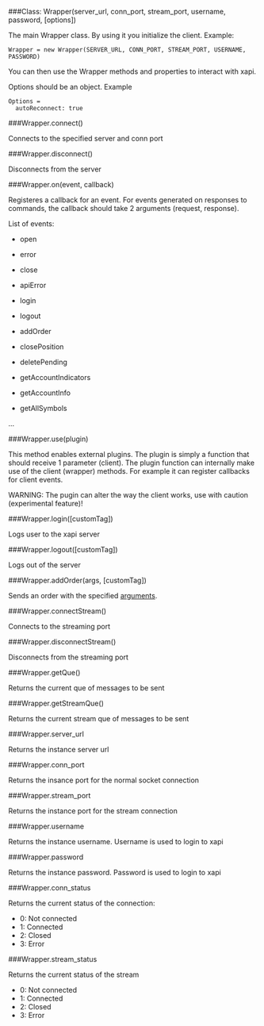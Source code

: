 ###Class: Wrapper(server_url, conn_port, stream_port, username, password, [options])

The main Wrapper class. By using it you initialize the client. Example:

    Wrapper = new Wrapper(SERVER_URL, CONN_PORT, STREAM_PORT, USERNAME, PASSWORD)

You can then use the Wrapper methods and properties to interact with xapi.

Options should be an object. Example

    Options =
      autoReconnect: true

###Wrapper.connect()

Connects to the specified server and conn port

###Wrapper.disconnect()

Disconnects from the server

###Wrapper.on(event, callback)

Registeres a callback for an event. For events generated on responses to commands, the callback should take 2 arguments (request, response).

List of events:

- open

- error

- close

- apiError

- login

- logout

- addOrder

- closePosition

- deletePending

- getAccountIndicators

- getAccountInfo

- getAllSymbols

...

###Wrapper.use(plugin)

This method enables external plugins. The plugin is simply a function that should receive 1 parameter (client).
The plugin function can internally make use of the client (wrapper) methods. For example it can register callbacks for client events.

WARNING: The pugin can alter the way the client works, use with caution (experimental feature)!

###Wrapper.login([customTag])

Logs user to the xapi server

###Wrapper.logout([customTag])

Logs out of the server

###Wrapper.addOrder(args, [customTag])

Sends an order with the specified [arguments](http://developers.xstore.pro/documentation#addOrder).

###Wrapper.connectStream()

Connects to the streaming port

###Wrapper.disconnectStream()

Disconnects from the streaming port

###Wrapper.getQue()

Returns the current que of messages to be sent

###Wrapper.getStreamQue()

Returns the current stream que of messages to be sent

###Wrapper.server_url

Returns the instance server url

###Wrapper.conn_port

Returns the insance port for the normal socket connection

###Wrapper.stream_port

Returns the instance port for the stream connection

###Wrapper.username

Returns the instance username. Username is used to login to xapi

###Wrapper.password

Returns the instance password. Password is used to login to xapi

###Wrapper.conn_status

Returns the current status of the connection:
- 0: Not connected
- 1: Connected
- 2: Closed
- 3: Error

###Wrapper.stream_status

Returns the current status of the stream
- 0: Not connected
- 1: Connected
- 2: Closed
- 3: Error
